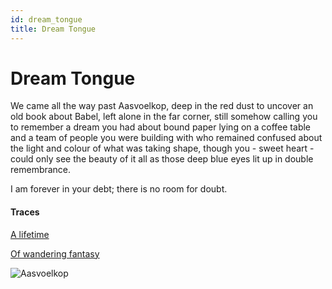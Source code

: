 ```yaml
---
id: dream_tongue
title: Dream Tongue
---
```


# Dream Tongue

We came all the way past Aasvoelkop,
deep in the red dust to uncover
an old book about Babel, left alone
in the far corner, still somehow calling you
to remember a dream you had
about bound paper lying on a coffee table
and a team of people you were building with
who remained confused about the light
and colour of what was taking shape,
though you - sweet heart - could only see
the beauty of it all as those deep blue eyes
lit up in double remembrance.

I am forever in your debt;
there is no room for doubt. 

#### Traces

[A lifetime](https://www.youtube.com/watch?v=sNmIpe_QAEg "Maria Dolores Pradera")

[Of wandering fantasy](https://www.youtube.com/watch?v=Vy_HeH-pRfI "Schubert")

![Aasvoelkop](../img/aasvoelkop.jpg)